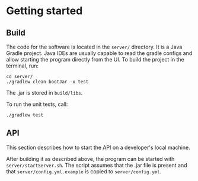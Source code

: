 # Getting started

## Build

The code for the software is located in the `server/` directory. It is a Java Gradle project. Java IDEs are usually capable to read the gradle configs and allow starting the program directly from the UI. To build the project in the terminal, run:

```
cd server/
./gradlew clean bootJar -x test
```

The .jar is stored in `build/libs`.

To run the unit tests, call:

```
./gradlew test
```


## API

This section describes how to start the API on a developer's local machine.

After building it as described above, the program can be started with `server/startServer.sh`.
The script assumes that the .jar file is present and that `server/config.yml.example` is copied to `server/config.yml`.
